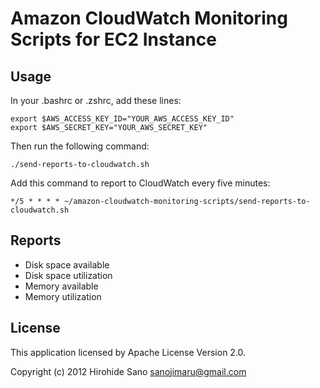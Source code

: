 # Amazon CloudWatch Monitoring Scripts for EC2 Instance

## Usage

In your .bashrc or .zshrc, add these lines:

    export $AWS_ACCESS_KEY_ID="YOUR_AWS_ACCESS_KEY_ID"
    export $AWS_SECRET_KEY="YOUR_AWS_SECRET_KEY"

Then run the following command:

    ./send-reports-to-cloudwatch.sh

Add this command to report to CloudWatch every five minutes:

    */5 * * * * ~/amazon-cloudwatch-monitoring-scripts/send-reports-to-cloudwatch.sh 

## Reports

- Disk space available
- Disk space utilization
- Memory available
- Memory utilization

## License

This application licensed by Apache License Version 2.0.

Copyright (c) 2012 Hirohide Sano <sanojimaru@gmail.com>
